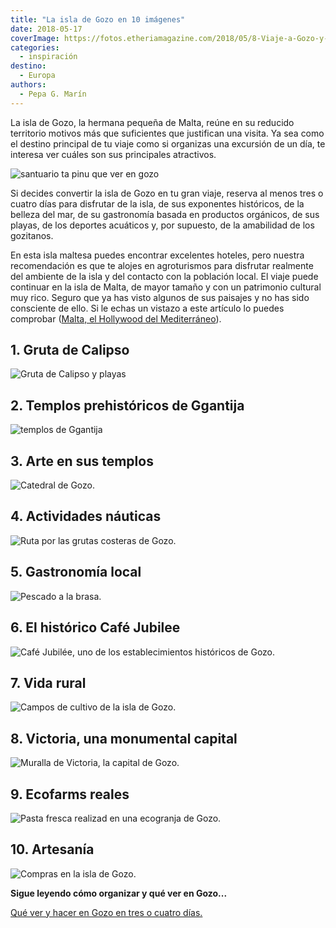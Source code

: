 ```yaml
---
title: "La isla de Gozo en 10 imágenes"
date: 2018-05-17
coverImage: https://fotos.etheriamagazine.com/2018/05/8-Viaje-a-Gozo-y-Malta-Viñedos.jpg
categories: 
  - inspiración
destino: 
  - Europa
authors: 
  - Pepa G. Marín
---
```


La isla de Gozo, la hermana pequeña de Malta, reúne en su reducido territorio motivos 
más que suficientes que justifican una visita. Ya sea como el destino principal de tu 
viaje como si organizas una excursión de un día, te interesa ver cuáles son sus 
principales atractivos. 

![santuario ta pinu que ver en gozo](https://fotos.etheriamagazine.com/2018/05/iglesia-ta-pinu-gozo.jpg "Basílica del Santuario Nacional de la Santísima Virgen de Ta ‘Pinu. © Timofey Borozdin")

Si decides convertir la isla de Gozo en tu gran viaje, reserva al menos tres o cuatro 
días para disfrutar de la isla, de sus exponentes históricos, de la belleza del mar, de 
su gastronomía basada en productos orgánicos, de sus playas, de los deportes acuáticos 
y, por supuesto, de la amabilidad de los gozitanos. 

En esta isla maltesa puedes encontrar excelentes hoteles, pero nuestra recomendación es 
que te alojes en agroturismos para disfrutar realmente del ambiente de la isla y del 
contacto con la población local. El viaje puede continuar en la isla de Malta, de mayor 
tamaño y con un patrimonio cultural muy rico. Seguro que ya has visto algunos de sus 
paisajes y no has sido consciente de ello. Si le echas un vistazo a este artículo lo 
puedes comprobar ([Malta, el Hollywood del 
Mediterráneo](https://etheriamagazine.com/2019/06/14/viajes-cine-malta-hollywood-mediterraneo/)). 

## 1\. Gruta de Calipso

![Gruta de Calipso y playas](https://fotos.etheriamagazine.com/2018/05/1-Viaje-a-Gozo-y-Malta-Gruta-Calipso.jpg "Gruta de Calipso y playas.")

## 2\. Templos prehistóricos de Ggantija

![templos de Ggantija](https://fotos.etheriamagazine.com/2018/05/7-Viaje-a-Gozo-y-Malta-Ruinas-Ggantija.jpg "Templos de Ggantija")

## 3\. Arte en sus templos

![Catedral de Gozo.](https://fotos.etheriamagazine.com/2018/05/2-Viaje-a-Gozo-y-Malta-Iglesia-Victoria.jpg "Catedral de Gozo.")

## 4\. Actividades náuticas

![Ruta por las grutas costeras de Gozo.](https://fotos.etheriamagazine.com/2018/05/5-Viaje-a-Gozo-y-Malta.jpg "Ruta por las grutas costeras de Gozo.")

## 5\. Gastronomía local

![Pescado a la brasa.](https://fotos.etheriamagazine.com/2018/05/10-Viaje-a-Gozo-y-Malta-Pescado.jpg "Pescado a la brasa.")

## 6\. El histórico Café Jubilee

![Café Jubilée, uno de los establecimientos históricos de Gozo.](https://fotos.etheriamagazine.com/2018/05/3-Viaje-a-Gozo-y-Malta-Cafe-Jubile.jpg "Café Jubilée, uno de los establecimientos históricos de Gozo.")

## 7\. Vida rural

![Campos de cultivo de la isla de Gozo.](https://fotos.etheriamagazine.com/2018/05/8-Viaje-a-Gozo-y-Malta-Viñedos.jpg "Campos de cultivo de la isla de Gozo.")

## 8\. Victoria, una monumental capital

![Muralla de Victoria, la capital de Gozo.](https://fotos.etheriamagazine.com/2018/05/4-Viaje-a-Gozo-y-Malta-Muralla-Ciutadella.jpg "Muralla de Victoria, la capital de Gozo.")

## 9\. Ecofarms reales

![Pasta fresca realizad en una ecogranja de Gozo.](https://fotos.etheriamagazine.com/2018/05/6-Viaje-a-Gozo-y-Malta-Riccardo.jpg "Pasta fresca realizad en una ecogranja de Gozo.")

## 10\. Artesanía

![Compras en la isla de Gozo.](https://fotos.etheriamagazine.com/2018/05/9-Viaje-a-Gozo-y-Malta-Compras.jpg "Compras en la isla de Gozo.")

**Sigue leyendo cómo organizar y qué ver en Gozo...** 

[Qué ver y hacer en Gozo en tres o cuatro 
días.](https://etheriamagazine.com/2021/04/29/que-ver-hacer-gozo-malta/)

